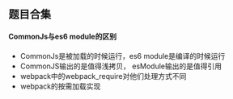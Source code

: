 ## 题目合集
#### CommonJs与es6 module的区别
- CommonJs是被加载的时候运行，es6 module是编译的时候运行
- CommonJS输出的是值得浅拷贝， esModule输出的是值得引用
- webpack中的webpack_require对他们处理方式不同
- webpack的按需加载实现
